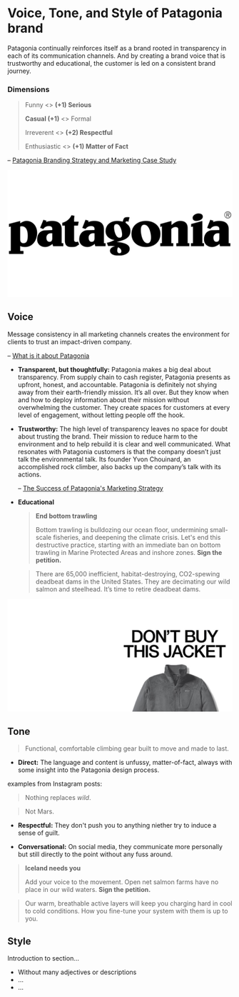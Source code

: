 
# Voice, Tone, and Style of Patagonia brand

<!-- Voice, Tone, and Style -->
<!-- Voice and Tone (Style, too) -->
<!-- Content Style Guide -->
<!-- Note: Even your headings can have your voice, tone, and style. -->

Patagonia continually reinforces itself as a brand rooted in transparency in each of its communication channels. And by creating a brand voice that is trustworthy and educational, the customer is led on a consistent brand journey.

### Dimensions

>Funny <> **(+1) Serious**
>
>**Casual (+1)** <> Formal
>
>Irreverent <> **(+2) Respectful**
>
>Enthusiastic <> **(+1) Matter of Fact**

– [Patagonia Branding Strategy and Marketing Case Study](https://mapandfire.com/branding-strategies/patagonia/)

<!-- Example:

> **Join our community**
> 
> Sign up for product highlights, original stories, activism awareness, events and more.

Call to join the newsletter is serious but casual. -->


![Patagonia Logo](../img/Patagonia-Logo.png)


## Voice

Message consistency in all marketing channels creates the environment for clients to trust an impact-driven company.

– [What is it about Patagonia](https://medium.com/@amylipner/what-is-it-about-patagonia-306999f2f986)

- **Transparent, but thoughtfully:** Patagonia makes a big deal about transparency. From supply chain to cash register, Patagonia presents as upfront, honest, and accountable. Patagonia is definitely not shying away from their earth-friendly mission. It’s all over. But they know when and how to deploy information about their mission without overwhelming the customer. They create spaces for customers at every level of engagement, without letting people off the hook.
   
- **Trustworthy:** The high level of transparency leaves no space for doubt about trusting the brand. Their mission to reduce harm to the environment and to help rebuild it is clear and well communicated. What resonates with Patagonia customers is that the company doesn’t just talk the environmental talk. Its founder Yvon Chouinard, an accomplished rock climber, also backs up the company’s talk with its actions.
   
   – [The Success of Patagonia's Marketing Strategy](https://www.investopedia.com/articles/personal-finance/070715/success-patagonias-marketing-strategy.asp)
   
- **Educational**

  > **End bottom trawling**
  >
  > Bottom trawling is bulldozing our ocean floor, undermining small-scale fisheries, and deepening the climate crisis. Let's end this destructive practice, starting with an immediate ban on bottom trawling in Marine Protected Areas and inshore zones. **Sign the petition.**
  
  > There are 65,000 inefficient, habitat-destroying, CO2-spewing deadbeat dams in the United States. They are decimating our wild salmon and steelhead. It’s time to retire deadbeat dams. 


![Patagonia's most famous campaign saying: Don't buy this jacket](../img/patagonia-campaign.jpeg)


## Tone

> Functional, comfortable climbing gear built to move and made to last.

<!-- Here is an email introducing a new line of work apparel:
> We set out to build a Workwear line — jackets, pants, sweaters, shirts and hats — that is more durable and uses less harmful materials. Our design process begins with the basic elements — innovative hemp blends or warm, superdurable synthetics — and from there we add exactly what is necessary for the specific end use.

– [What is it about Patagonia](https://medium.com/@amylipner/what-is-it-about-patagonia-306999f2f986) -->

- **Direct:** The language and content is unfussy, matter-of-fact, always with some insight into the Patagonia design process.

examples from Instagram posts:

> Nothing replaces *wild*.
  
> Not Mars.
  
- **Respectful:** They don't push you to anything niether try to induce a sense of guilt.
  
- **Conversational:** On social media, they communicate more personally but still directly to the point without any fuss around.

> **Iceland needs you**
  >
> Add your voice to the movement. Open net salmon farms have no place in our wild waters. **Sign the petition.**

> Our warm, breathable active layers will keep you charging hard in cool to cold conditions. How you fine-tune your system with them is up to you.

## Style

Introduction to section…

<!-- Consider including style tips on capitalization of headings (sentence or title case), words to avoid, or general grammar and mechanics dos and don’ts, etc.
See: https://styleguide.mailchimp.com/grammar-and-mechanics/-->

- Without many adjectives or descriptions
- …
- …

